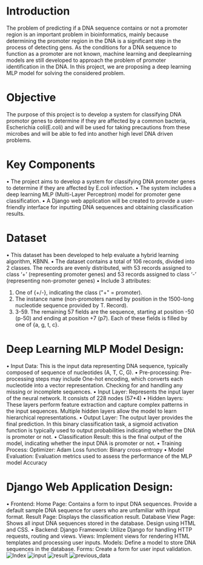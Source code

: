 # Introduction
The problem of predicting if a DNA sequence contains or not a promoter region is an important problem in bioinformatics, mainly because determining the promoter region in the DNA is a significant step in the process of detecting gens. As the conditions for 
a DNA sequence to function as a promoter are not known, machine learning and deeplearning models are still developed to approach the problem of promoter identification in the DNA. In this project, we are proposing a deep learning MLP model for solving 
the considered problem.

# Objective
The purpose of this project is to develop a system for classifying DNA promotor genes to determine if they are affected by a common bacteria, Escherichia coli(E.coli) and will be used for taking precautions from these microbes and will be able to fed into another 
high level DNA driven problems.

# Key Components
• The project aims to develop a system for classifying DNA promoter genes to determine if they are affected by E.coli infection.
• The system includes a deep learning MLP (Multi-Layer Perceptron) model for  promoter gene classification.
• A Django web application will be created to provide a user-friendly interface for inputting DNA sequences and obtaining classification results.

# Dataset 
• This dataset has been developed to help evaluate a hybrid learning algorithm, KBNN.
• The dataset contains a total of 106 records, divided into 2 classes. The records are evenly distributed, with 53 records assigned to class ‘+’ (representing promoter genes) and 53 records assigned to class ‘-’ 
(representing non-promoter genes)
• Include 3 attributes:
1. One of {+/-}, indicating the class ("+" = promoter).
2. The instance name (non-promoters named by position in the 1500-long nucleotide sequence provided by T. Record).
3. 3-59. The remaining 57 fields are the sequence, starting at position -50 (p-50) and ending at position +7 (p7). Each of these fields is filled by one of {a, g, t, c}.

# Deep Learning MLP Model Design:
• Input Data: This is the input data representing DNA sequence, typically composed of sequence of nucleotides (A, T, C, G).
• Pre-processing: Pre-processing steps may include One-hot encoding, which converts each nucleotide into a vector representation. Checking for and handling any missing or incomplete sequences.
• Input Layer: Represents the input layer of the neural network. It consists of 228 nodes (57*4)
• Hidden layers: These layers perform feature extraction and capture complex patterns in the input sequences. Multiple hidden layers allow the model to learn hierarchical representations.
• Output Layer: The output layer provides the final prediction. In this binary classification task, a sigmoid activation function is typically used to output probabilities indicating whether the DNA is promoter or not.
• Classification Result: this is the final output of the model, indicating whether the input DNA is promoter or not.
• Training Process: 
Optimizer: Adam
Loss function: Binary cross-entropy
• Model Evaluation: Evaluation metrics used to assess the performance of the MLP model
Accuracy

# Django Web Application Design: 
 • Frontend: 
Home Page: Contains a form to input DNA sequences. Provide a default sample DNA sequence for users who are unfamiliar with input format.
Result Page: Displays the classification result.
Database View Page: Shows all input DNA sequences stored in the database.
Design using HTML and CSS.
• Backend: 
Django Framework: Utilize Django for handling HTTP requests, routing
and views.
Views: Implement views for rendering HTML templates and processing 
user inputs.
Models: Define a model to store DNA sequences in the database.
Forms: Create a form for user input validation.
![Index](https://github.com/ArathiPullott/Promoter_Gene_Prediction/assets/120770265/aa2a2b7e-40d2-46d4-8224-8afc8f6c36b5)
![input](https://github.com/ArathiPullott/Promoter_Gene_Prediction/assets/120770265/eb18169b-6c41-4d65-a6de-15e2688d444f)
![result](https://github.com/ArathiPullott/Promoter_Gene_Prediction/assets/120770265/fae4283e-0544-4380-b390-14e731fb5bc3)
![previous_data](https://github.com/ArathiPullott/Promoter_Gene_Prediction/assets/120770265/96903344-32d2-494a-a8db-dc83bc9672b5)




